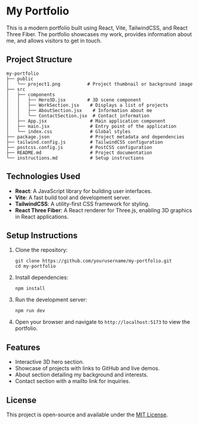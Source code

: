 # My Portfolio

This is a modern portfolio built using React, Vite, TailwindCSS, and React Three Fiber. The portfolio showcases my work, provides information about me, and allows visitors to get in touch.

## Project Structure

```
my-portfolio
├── public
│   └── project1.png          # Project thumbnail or background image
├── src
│   ├── components
│   │   ├── Hero3D.jsx        # 3D scene component
│   │   ├── WorkSection.jsx    # Displays a list of projects
│   │   ├── AboutSection.jsx    # Information about me
│   │   └── ContactSection.jsx  # Contact information
│   ├── App.jsx                # Main application component
│   ├── main.jsx               # Entry point of the application
│   └── index.css              # Global styles
├── package.json               # Project metadata and dependencies
├── tailwind.config.js         # TailwindCSS configuration
├── postcss.config.js          # PostCSS configuration
├── README.md                  # Project documentation
└── instructions.md            # Setup instructions
```

## Technologies Used

- **React**: A JavaScript library for building user interfaces.
- **Vite**: A fast build tool and development server.
- **TailwindCSS**: A utility-first CSS framework for styling.
- **React Three Fiber**: A React renderer for Three.js, enabling 3D graphics in React applications.

## Setup Instructions

1. Clone the repository:
   ```
   git clone https://github.com/yourusername/my-portfolio.git
   cd my-portfolio
   ```

2. Install dependencies:
   ```
   npm install
   ```

3. Run the development server:
   ```
   npm run dev
   ```

4. Open your browser and navigate to `http://localhost:5173` to view the portfolio.

## Features

- Interactive 3D hero section.
- Showcase of projects with links to GitHub and live demos.
- About section detailing my background and interests.
- Contact section with a mailto link for inquiries.

## License

This project is open-source and available under the [MIT License](LICENSE).